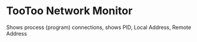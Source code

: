 # TooToo Network Monitor

Shows process (program) connections, shows PID, Local Address, Remote Address
